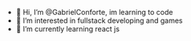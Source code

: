 - 👋 Hi, I’m @GabrielConforte, im learning to code
- 👀 I’m interested in fullstack developing and games
- 🌱 I’m currently learning react js

<!---
GabrielConforte/GabrielConforte is a ✨ special ✨ repository because its `README.md` (this file) appears on your GitHub profile.
You can click the Preview link to take a look at your changes.
--->
